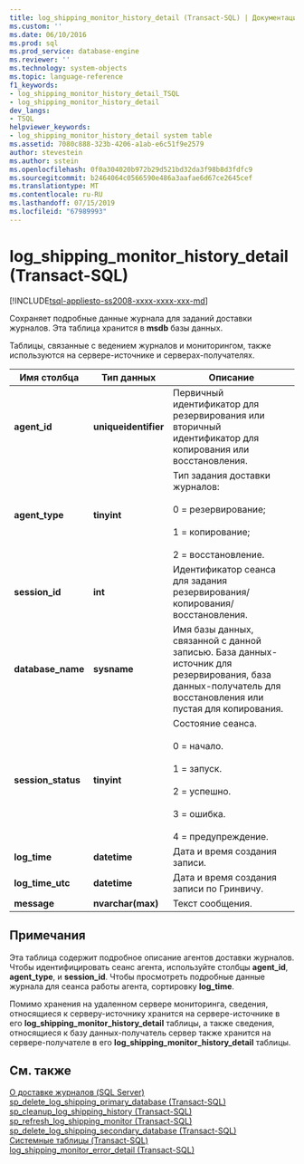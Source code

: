 ```yaml
---
title: log_shipping_monitor_history_detail (Transact-SQL) | Документация Майкрософт
ms.custom: ''
ms.date: 06/10/2016
ms.prod: sql
ms.prod_service: database-engine
ms.reviewer: ''
ms.technology: system-objects
ms.topic: language-reference
f1_keywords:
- log_shipping_monitor_history_detail_TSQL
- log_shipping_monitor_history_detail
dev_langs:
- TSQL
helpviewer_keywords:
- log_shipping_monitor_history_detail system table
ms.assetid: 7080c888-323b-4206-a1ab-e6c51f9e2579
author: stevestein
ms.author: sstein
ms.openlocfilehash: 0f0a304020b972b29d521bd32da3f98b8d3fdfc9
ms.sourcegitcommit: b2464064c0566590e486a3aafae6d67ce2645cef
ms.translationtype: MT
ms.contentlocale: ru-RU
ms.lasthandoff: 07/15/2019
ms.locfileid: "67989993"
---
```

# <a name="logshippingmonitorhistorydetail-transact-sql"></a>log_shipping_monitor_history_detail (Transact-SQL)
[!INCLUDE[tsql-appliesto-ss2008-xxxx-xxxx-xxx-md](../../includes/tsql-appliesto-ss2008-xxxx-xxxx-xxx-md.md)]

  Сохраняет подробные данные журнала для заданий доставки журналов. Эта таблица хранится в **msdb** базы данных.  
  
 Таблицы, связанные с ведением журналов и мониторингом, также используются на сервере-источнике и серверах-получателях.  
  
|Имя столбца|Тип данных|Описание|  
|-----------------|---------------|-----------------|  
|**agent_id**|**uniqueidentifier**|Первичный идентификатор для резервирования или вторичный идентификатор для копирования или восстановления.|  
|**agent_type**|**tinyint**|Тип задания доставки журналов:<br /><br /> 0 = резервирование;<br /><br /> 1 = копирование;<br /><br /> 2 = восстановление.|  
|**session_id**|**int**|Идентификатор сеанса для задания резервирования/копирования/восстановления.|  
|**database_name**|**sysname**|Имя базы данных, связанной с данной записью. База данных-источник для резервирования, база данных-получатель для восстановления или пустая для копирования.|  
|**session_status**|**tinyint**|Состояние сеанса.<br /><br /> 0 = начало.<br /><br /> 1 = запуск.<br /><br /> 2 = успешно.<br /><br /> 3 = ошибка.<br /><br /> 4 = предупреждение.|  
|**log_time**|**datetime**|Дата и время создания записи.|  
|**log_time_utc**|**datetime**|Дата и время создания записи по Гринвичу.|  
|**message**|**nvarchar(max)**|Текст сообщения.|  
  
## <a name="remarks"></a>Примечания  
 Эта таблица содержит подробное описание агентов доставки журналов. Чтобы идентифицировать сеанс агента, используйте столбцы **agent_id**, **agent_type**, и **session_id**. Чтобы просмотреть подробные данные журнала для сеанса работы агента, сортировку **log_time**.  
  
 Помимо хранения на удаленном сервере мониторинга, сведения, относящиеся к серверу-источнику хранится на сервере-источнике в его **log_shipping_monitor_history_detail** таблицы, а также сведения, относящиеся к базу данных-получатель сервер также хранится на сервере-получателе в его **log_shipping_monitor_history_detail** таблицы.  
  
## <a name="see-also"></a>См. также  
 [О доставке журналов &#40;SQL Server&#41;](../../database-engine/log-shipping/about-log-shipping-sql-server.md)   
 [sp_delete_log_shipping_primary_database &#40;Transact-SQL&#41;](../../relational-databases/system-stored-procedures/sp-delete-log-shipping-primary-database-transact-sql.md)   
 [sp_cleanup_log_shipping_history (Transact-SQL)](../../relational-databases/system-stored-procedures/sp-cleanup-log-shipping-history-transact-sql.md)   
 [sp_refresh_log_shipping_monitor &#40;Transact-SQL&#41;](../../relational-databases/system-stored-procedures/sp-refresh-log-shipping-monitor-transact-sql.md)   
 [sp_delete_log_shipping_secondary_database &#40;Transact-SQL&#41;](../../relational-databases/system-stored-procedures/sp-delete-log-shipping-secondary-database-transact-sql.md)   
 [Системные таблицы &#40;Transact-SQL&#41;](../../relational-databases/system-tables/system-tables-transact-sql.md)   
 [log_shipping_monitor_error_detail &#40;Transact-SQL&#41;](../../relational-databases/system-tables/log-shipping-monitor-error-detail-transact-sql.md)  
  
  
